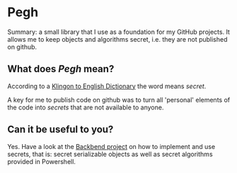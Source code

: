 # Pegh

Summary: a small library that I use as a foundation for my GitHub projects. It allows me to keep objects and algorithms secret, i.e. they are not published on github.

## What does *Pegh* mean?

According to a [Klingon to English Dictionary](http://www.movies-dictionary.org/Klingon-to-English-Dictionary/pegh) the word means *secret*.

A key for me to publish code on github was to turn all 'personal' elements of the code into *secrets* that are not available to anyone.

## Can it be useful to you?

Yes. Have a look at the [Backbend project](https://github.com/aspenlaub/Backbend/) on how to implement and use secrets, that is: secret serializable objects as well as secret algorithms provided in Powershell.
